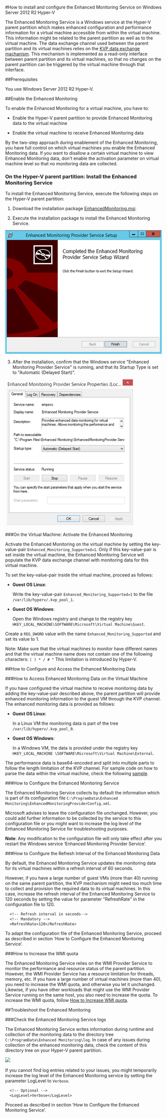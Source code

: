#How to install and configure the Enhanced Monitoring Service on Windows Server 2012 R2 Hyper-V

The Enhanced Monitoring Service is a Windows service at the Hyper-V parent partition which makes enhanced configuration and performance information for a virtual machine accessible from within the virtual machine. This information might be related to the parent partition as well as to the virtual machine. 
The data exchange channel used between the parent partition and its virtual machines relies on the [KVP data exchange machanism](https://technet.microsoft.com/en-us/library/dn798297.aspx). This mechanism is implemented as a read-only interface between parent partition and its virtual machines, so that no changes on the parent partition can be triggered by the virtual machine through that interface.

##Prerequisites

You use Windows Server 2012 R2 Hyper-V. 
	
##Enable the Enhanced Monitoring

To enable the Enhanced Monitoring for a virtual machine, you have to:

* Enable the Hyper-V parent partition to provide Enhanced Monitoring data to the virtual machine

* Enable the virtual machine to receive Enhanced Monitoring data

By the two-step approach during enablement of the Enhanced Monitoring, you have full control on which virtual machines you enable the Enhanced Monitoring data. If you want to disallow a certain virtual machine to view Enhanced Monitoring data, don't enable the activation parameter on virtual machine level so that no monitoring data are collected.

### On the Hyper-V parent partition: Install the Enhanced Monitoring Service

To install the Enhanced Monitoring Service, execute the following steps on the Hyper-V parent partition:

1. Download the installation package [EnhancedMonitoring.msi](https://github.com/OSTC/enhanced-monitoring-service/releases/download/v1.1/EnhancedMonitoring.msi).

3. Execute the installation package to install the Enhanced Monitoring Service.

  ![](doc/finish.png)

3. After the installation, confirm that the Windows service "Enhanced Monitoring Provider Service" is running, and that its Startup Type is set to "Automatic (Delayed Start)".

  ![](doc/service.png)

###On the Virtual Machine: Activate the Enhanced Monitoring

Activate the Enhanced Monitoring on the virtual machine by setting the key-value-pair ```Enhanced_Monitoring_Supported=1```. Only if this key-value-pair is set inside the virtual machine, the Enhanced Monitoring Service will populate the KVP data exchange channel with monitoring data for this virtual machine.

To set the key-value-pair inside the virtual machine, proceed as follows:
* **Guest OS Linux**: 

  Write the key-value-pair ```Enhanced_Monitoring_Supported=1``` to the file ```/var/lib/hyperv/.kvp_pool_1```. 

* **Guest OS Windows**: 

  Open the Windows registry and change to the registry key ```HKEY_LOCAL_MACHINE\SOFTWARE\Microsoft\Virtual Machine\Guest```.

Create a ```REG_DWORD``` value with the name ```Enhanced_Monitoring_Supported``` and set its value to 1.

Note: Make sure that the virtual machines to monitor have different names and that the virtual machine name does not contain one of the following characters:
```( ) * / # "```
This limitation is introduced by Hyper-V.

##How to Configure and Access the Enhanced Monitoring Data

###How to Access Enhanced Monitoring Data on the Virtual Machine

If you have configured the virtual machine to receive monitoring data by adding the key-value-pair described above, the parent partition will provide enhanced monitoring information to the guest VM through the KVP channel.
The enhanced monitoring data is provided as follows:
* **Guest OS Linux**: 

  In a Linux VM the monitoring data is part of the tree ```/var/lib/hyperv/.kvp_pool_0```.

* **Guest OS Windows**: 

  In a Windows VM, the data is provided under the registry key ```HKEY_LOCAL_MACHINE \SOFTWARE\Microsoft\Virtual Machine\External```.

The performance data is base64-encoded and split into multiple parts to follow the length limitation of the KVP channel. 
For sample code on how to parse the data within the virtual machine, check the following [sample](/sample).

###How to Configure the Enhanced Monitoring Service

The Enhanced Monitoring Service collects by default the information which is part of its configuration file
```C:\ProgramData\Enhanced Monitoring\EnhancedMonitoringProviderConfig.xml```. 

Microsoft advises to leave the configuration file unchanged. However, you could add further information to be collected by the service to this configuration file or you might want to increase the log level of the Enhanced Monitoring Service for troubleshooting purposes. 

**Note**: Any modification to the configuration file will only take effect after you restart the Windows service ‘Enhanced Monitoring Provider Service’.

###How to Configure the Refresh Interval of the Enhanced Monitoring Data

By default, the Enhanced Monitoring Service updates the monitoring data for its virtual machines within a refresh interval of 60 seconds.

However, if you have a large number of guest VMs (more than 40) running on the same parent partition, the KVP mechanism might need too much time to collect and provision the required data to its virtual machines.
In this case, increase the refresh interval of the Enhanced Monitoring Service to 120 seconds by setting the value for parameter "RefreshRate" in the configuration file to 120.
```
  <!-- Refresh interval in seconds-->
  <!-- Mandatory -->
  <RefreshRate>120</RefreshRate>
```
To adapt the configuration file of the Enhanced Monitoring Service, proceed as described in section ‘How to Configure the Enhanced Monitoring Service’.

###How to Increase the WMI quota

The Enhanced Monitoring Service relies on the WMI Provider Service to monitor the performance and resource status of the parent partition. However, the WMI Provider Service has a resource limitation for threads, memory, etc. If you have a large number of virtual machines (more than 40), you need to increase the WMI quota, and otherwise you let it unchanged. Likewise, if you have other workloads that might use the WMI Provider Service running on the same host, you also need to increase the quota.
To increase the WMI quota, follow [How to Increase WMI quota](http://blogs.technet.com/b/askperf/archive/2008/09/16/memory-and-handle-quotas-in-the-wmi-provider-service.aspx).

##Troubleshoot the Enhanced Monitoring

###Check the Enhanced Monitoring Service logs


The Enhanced Monitoring Service writes information during runtime and collection of the monitoring data to the directory tree ```C:\ProgramData\Enhanced Monitoring\log```. In case of any issues during collection of the enhanced monitoring data, check the content of this directory tree on your Hyper-V parent partition.

![](doc/log.png)

If you cannot find log entries related to your issues, you might temporarily increase the log level of the Enhanced Monitoring service by setting the parameter LogLevel to ```Verbose```.
```
  <!-- Optional -->
  <LogLevel>Verbose</LogLevel>
```
Proceed as described in section ‘How to Configure the Enhanced Monitoring Service’.



